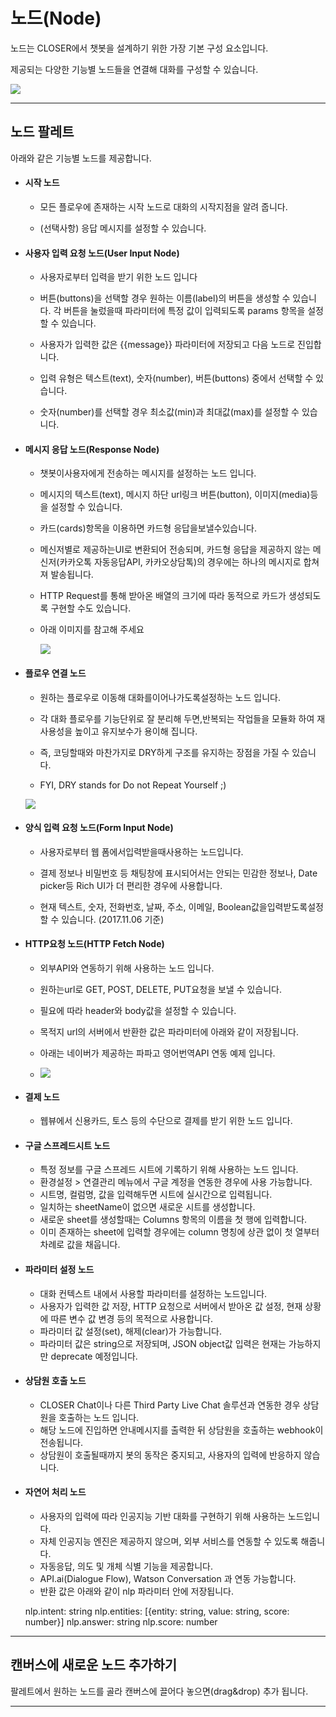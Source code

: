 # 노드\(Node\)

노드는 CLOSER에서 챗봇을 설계하기 위한 가장 기본 구성 요소입니다.

제공되는 다양한 기능별 노드들을 연결해 대화를 구성할 수 있습니다.

![](/assets/builder_flow_editor_nodes.png)

---

## 노드 팔레트

아래와 같은 기능별 노드를 제공합니다.

* #### 시작 노드

  * 모든 플로우에 존재하는 시작 노드로 대화의 시작지점을 알려 줍니다.

  * \(선택사항\) 응답 메시지를 설정할 수 있습니다.

* #### 사용자 입력 요청 노드\(User Input Node\)

  * 사용자로부터 입력을 받기 위한 노드 입니다

  * 버튼\(buttons\)을 선택할 경우 원하는 이름\(label\)의 버튼을 생성할 수 있습니다. 각 버튼을 눌렀을때 파라미터에 특정 값이 입력되도록 params 항목을 설정할 수 있습니다.

  * 사용자가 입력한 값은 {{message}} 파라미터에 저장되고 다음 노드로 진입합니다.

  * 입력 유형은 텍스트\(text\), 숫자\(number\), 버튼\(buttons\) 중에서 선택할 수 있습니다.

  * 숫자\(number\)를 선택할 경우 최소값\(min\)과 최대값\(max\)를 설정할 수 있습니다.

* #### 메시지 응답 노드\(Response Node\)

  * 챗봇이사용자에게 전송하는 메시지를 설정하는 노드 입니다.

  * 메시지의 텍스트\(text\), 메시지 하단 url링크 버튼\(button\), 이미지\(media\)등을 설정할 수 있습니다.

  * 카드\(cards\)항목을 이용하면 카드형 응답을보낼수있습니다.

  * 메신저별로 제공하는UI로 변환되어 전송되며, 카드형 응답을 제공하지 않는 메신저\(카카오톡 자동응답API, 카카오상담톡\)의 경우에는 하나의 메시지로 합쳐져 발송됩니다.

  * HTTP Request를 통해 받아온 배열의 크기에 따라 동적으로 카드가 생성되도록 구현할 수도 있습니다.

  * 아래 이미지를 참고해 주세요

    ![](/assets/builder_response_card.png)

* #### 플로우 연결 노드

  * 원하는 플로우로 이동해 대화를이어나가도록설정하는 노드 입니다.

  * 각 대화 플로우를 기능단위로 잘 분리해 두면,반복되는 작업들을 모듈화 하여 재사용성을 높이고 유지보수가 용이해 집니다.

  * 즉, 코딩할때와 마찬가지로 DRY하게 구조를 유지하는 장점을 가질 수 있습니다.

  * FYI, DRY stands for Do not Repeat Yourself ;\)

  ![](/assets/builder_flow_node.png)

* #### 양식 입력 요청 노드\(Form Input Node\)

  * 사용자로부터 웹 폼에서입력받을때사용하는 노드입니다.

  * 결제 정보나 비밀번호 등 채팅창에 표시되어서는 안되는 민감한 정보나, Date picker등 Rich UI가 더 편리한 경우에 사용합니다.

  * 현재 텍스트, 숫자, 전화번호, 날짜, 주소, 이메일, Boolean값을입력받도록설정할 수 있습니다. \(2017.11.06 기준\)

* #### HTTP요청 노드\(HTTP Fetch Node\)

  * 외부API와 연동하기 위해 사용하는 노드 입니다.

  * 원하는url로 GET, POST, DELETE, PUT요청을 보낼 수 있습니다.

  * 필요에 따라 header와 body값을 설정할 수 있습니다.

  * 목적지 url의 서버에서 반환한 값은 파라미터에 아래와 같이 저장됩니다.

  * 아래는 네이버가 제공하는 파파고 영어번역API 연동 예제 입니다.

  * ![](/assets/builder_http_node.png)

* #### 결제 노드

    * 웹뷰에서 신용카드, 토스 등의 수단으로 결제를 받기 위한 노드 입니다.

* #### 구글 스프레드시트 노드

    * 특정 정보를 구글 스프레드 시트에 기록하기 위해 사용하는 노드 입니다.
    * 환경설정 > 연결관리 메뉴에서 구글 계정을 연동한 경우에 사용 가능합니다.
    * 시트명, 컬럼명, 값을 입력해두면 시트에 실시간으로 입력됩니다.
    * 일치하는 sheetName이 없으면 새로운 시트를 생성합니다.
    * 새로운 sheet를 생성할때는 Columns 항목의 이름을 첫 행에 입력합니다.
    * 이미 존재하는 sheet에 입력할 경우에는 column 명칭에 상관 없이 첫 열부터 차례로 값을 채웁니다.

* #### 파라미터 설정 노드
    * 대화 컨텍스트 내에서 사용할 파라미터를 설정하는 노드입니다.
    * 사용자가 입력한 값 저장, HTTP 요청으로 서버에서 받아온 값 설정, 현재 상황에 따른 변수 값 변경 등의 목적으로 사용합니다.
    * 파라미터 값 설정(set), 해제(clear)가 가능합니다.
    * 파라미터 값은 string으로 저장되며, JSON object값 입력은 현재는 가능하지만 deprecate 예정입니다.

* #### 상담원 호출 노드
    * CLOSER Chat이나 다른 Third Party Live Chat 솔루션과 연동한 경우 상담원을 호출하는 노드 입니다.
    * 해당 노드에 진입하면 안내메시지를 출력한 뒤 상담원을 호출하는 webhook이 전송됩니다.
    * 상담원이 호출될때까지 봇의 동작은 중지되고, 사용자의 입력에 반응하지 않습니다.

* #### 자연어 처리 노드
    * 사용자의 입력에 따라 인공지능 기반 대화를 구현하기 위해 사용하는 노드입니다.
    * 자체 인공지능 엔진은 제공하지 않으며, 외부 서비스를 연동할 수 있도록 해줍니다.
    * 자동응답, 의도 및 개체 식별 기능을 제공합니다.
    * API.ai(Dialogue Flow), Watson Conversation 과 연동 가능합니다.
    * 반환 값은 아래와 같이 nlp 파라미터 안에 저장됩니다.
    
    nlp.intent: string
    nlp.entities: [{entity: string, value: string, score: number}]
    nlp.answer: string
    nlp.score: number

---

## 캔버스에 새로운 노드 추가하기

팔레트에서 원하는 노드를 골라 캔버스에 끌어다 놓으면\(drag&drop\) 추가 됩니다.

---



